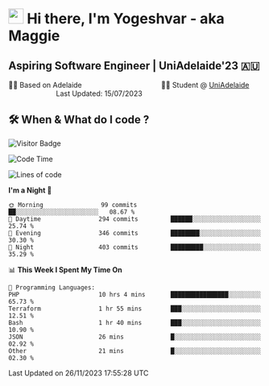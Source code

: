 <h1><img src="https://emojis.slackmojis.com/emojis/images/1531849430/4246/blob-sunglasses.gif?1531849430" width="30"/> Hi there, I'm Yogeshvar - aka Maggie</h1>

## Aspiring Software Engineer | UniAdelaide'23 🇦🇺  
🏂🏻  Based on Adelaide &nbsp;&nbsp;&nbsp;&nbsp;&nbsp;&nbsp;&nbsp;&nbsp;&nbsp;&nbsp;&nbsp;&nbsp;&nbsp;&nbsp;&nbsp;&nbsp;&nbsp;&nbsp;&nbsp;&nbsp;&nbsp;&nbsp;&nbsp;&nbsp;&nbsp;&nbsp;&nbsp;&nbsp;&nbsp;&nbsp;&nbsp;&nbsp;&nbsp;&nbsp;&nbsp;&nbsp;&nbsp;&nbsp;&nbsp;👨‍💻 Student @ [UniAdelaide](https://www.adelaide.edu.au)   &nbsp;&nbsp;&nbsp;&nbsp;&nbsp;&nbsp;&nbsp;&nbsp;&nbsp;&nbsp;&nbsp;&nbsp;&nbsp;&nbsp;&nbsp;&nbsp;&nbsp;&nbsp;&nbsp;&nbsp;&nbsp;&nbsp;&nbsp;&nbsp;Last Updated: 15/07/2023

## 🛠 When & What do I code ?  

![Visitor Badge](https://visitor-badge.feriirawann.repl.co?username=yogeshvar&repo=yogeshvar&label=Visitors&style=plastic&color=%23457BFF&contentType=svg)

<!--START_SECTION:waka-->
![Code Time](http://img.shields.io/badge/Code%20Time-2%2C386%20hrs%2042%20mins-blue)

![Lines of code](https://img.shields.io/badge/From%20Hello%20World%20I%27ve%20Written-4.0%20million%20lines%20of%20code-blue)

**I'm a Night 🦉** 

```text
🌞 Morning                99 commits          ██░░░░░░░░░░░░░░░░░░░░░░░   08.67 % 
🌆 Daytime                294 commits         ██████░░░░░░░░░░░░░░░░░░░   25.74 % 
🌃 Evening                346 commits         ████████░░░░░░░░░░░░░░░░░   30.30 % 
🌙 Night                  403 commits         █████████░░░░░░░░░░░░░░░░   35.29 % 
```


📊 **This Week I Spent My Time On** 

```text
💬 Programming Languages: 
PHP                      10 hrs 4 mins       ████████████████░░░░░░░░░   65.73 % 
Terraform                1 hr 55 mins        ███░░░░░░░░░░░░░░░░░░░░░░   12.51 % 
Bash                     1 hr 40 mins        ███░░░░░░░░░░░░░░░░░░░░░░   10.90 % 
JSON                     26 mins             █░░░░░░░░░░░░░░░░░░░░░░░░   02.92 % 
Other                    21 mins             █░░░░░░░░░░░░░░░░░░░░░░░░   02.30 % 
```


 Last Updated on 26/11/2023 17:55:28 UTC
<!--END_SECTION:waka-->
